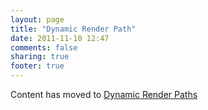 ```yaml
---
layout: page
title: "Dynamic Render Path"
date: 2011-11-10 12:47
comments: false
sharing: true
footer: true
---
```


<script>
window.location.replace("dynamic_render_paths/");
</script>

Content has moved to [Dynamic Render Paths](dynamic_render_paths)
